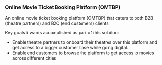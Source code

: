 ### Online Movie Ticket Booking Platform (OMTBP)

An online movie ticket booking platform (OMTBP) that caters to both B2B (theatre partners) and B2C (end customers) clients.

Key goals it wants accomplished as part of this solution:
- Enable theatre partners to onboard their theatres over this platform and get access to a bigger customer base while going digital.
- Enable end customers to browse the platform to get access to movies across different cities
